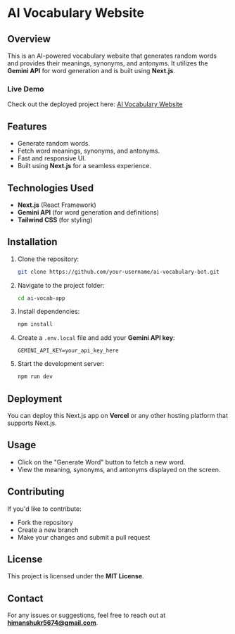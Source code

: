 # AI Vocabulary Website

## Overview
This is an AI-powered vocabulary website that generates random words and provides their meanings, synonyms, and antonyms. It utilizes the **Gemini API** for word generation and is built using **Next.js**.

### Live Demo
Check out the deployed project here: [AI Vocabulary Website](https://ai-vocalulary-bot-oyac.vercel.app/)


## Features
- Generate random words.
- Fetch word meanings, synonyms, and antonyms.
- Fast and responsive UI.
- Built using **Next.js** for a seamless experience.

## Technologies Used
- **Next.js** (React Framework)
- **Gemini API** (for word generation and definitions)
- **Tailwind CSS** (for styling)

## Installation
1. Clone the repository:
   ```sh
   git clone https://github.com/your-username/ai-vocabulary-bot.git
   ```
2. Navigate to the project folder:
   ```sh
   cd ai-vocab-app
   ```
3. Install dependencies:
   ```sh
   npm install
   ```
4. Create a `.env.local` file and add your **Gemini API key**:
   ```env
   GEMINI_API_KEY=your_api_key_here
   ```
5. Start the development server:
   ```sh
   npm run dev
   ```

## Deployment
You can deploy this Next.js app on **Vercel** or any other hosting platform that supports Next.js.

## Usage
- Click on the "Generate Word" button to fetch a new word.
- View the meaning, synonyms, and antonyms displayed on the screen.

## Contributing
If you'd like to contribute:
- Fork the repository
- Create a new branch
- Make your changes and submit a pull request

## License
This project is licensed under the **MIT License**.

## Contact
For any issues or suggestions, feel free to reach out at **himanshukr5674@gmail.com**.
